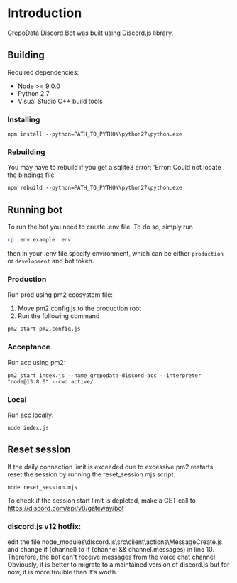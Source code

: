 # Introduction

GrepoData Discord Bot was built using Discord.js library.

## Building

Required dependencies:

-   Node >= 9.0.0
-   Python 2.7
-   Visual Studio C++ build tools

### Installing

```
npm install --python=PATH_TO_PYTHON\python27\python.exe
```

### Rebuilding

You may have to rebuild if you get a sqlite3 error: 'Error: Could not locate the bindings file'

```
npm rebuild --python=PATH_TO_PYTHON\python27\python.exe
```

## Running bot

To run the bot you need to create .env file.
To do so, simply run

```sh
cp .env.example .env
```

then in your .env file specify environment, which can be either `production` or `development` and bot token.

### Production

Run prod using pm2 ecosystem file:

1. Move pm2.config.js to the production root
2. Run the following command

```
pm2 start pm2.config.js
```

### Acceptance

Run acc using pm2:

```
pm2 start index.js --name grepodata-discord-acc --interpreter "node@13.8.0" --cwd active/
```

### Local

Run acc locally:

```
node index.js
```

## Reset session

If the daily connection limit is exceeded due to excessive pm2 restarts, reset the session by running the reset_session.mjs script:

```
node reset_session.mjs
```

To check if the session start limit is depleted, make a GET call to https://discord.com/api/v8/gateway/bot

### discord.js v12 hotfix:

edit the file node_modules\discord.js\src\client\actions\MessageCreate.js and change if (channel) to if (channel && channel.messages) in line 10. Therefore, the bot can't receive messages from the voice chat channel. Obviously, it is better to migrate to a maintained version of discord.js but for now, it is more trouble than it's worth.
